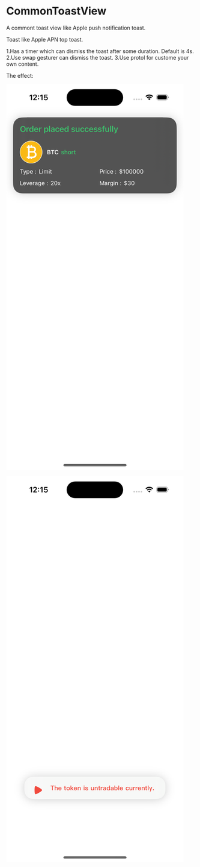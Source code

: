 # CommonToastView
A commont toast view like Apple push notification toast.

Toast like Apple APN top toast. 

1.Has a timer which can dismiss the toast after some duration. Default is 4s.
2.Use swap gesturer can dismiss the toast. 
3.Use protol for custome your own content.

The effect:

![top toast](assets/top-toast.png)

![bottom toast](assets/bottom-toast.png)
